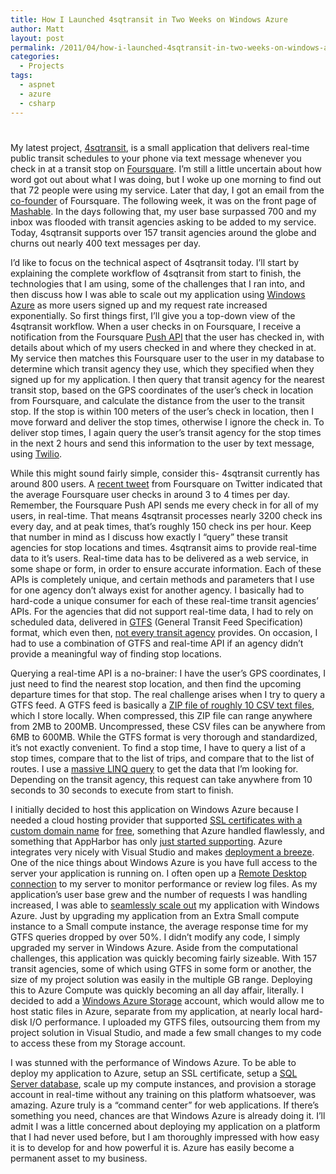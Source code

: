 ```yaml
---
title: How I Launched 4sqtransit in Two Weeks on Windows Azure
author: Matt
layout: post
permalink: /2011/04/how-i-launched-4sqtransit-in-two-weeks-on-windows-azure/
categories:
  - Projects
tags:
  - aspnet
  - azure
  - csharp
---
```

# 

My latest project, [4sqtransit][1], is a small application that delivers real-time public transit schedules to your phone via text message whenever you check in at a transit stop on [Foursquare][2]. I’m still a little uncertain about how word got out about what I was doing, but I woke up one morning to find out that 72 people were using my service. Later that day, I got an email from the [co-founder][3] of Foursquare. The following week, it was on the front page of [Mashable][4]. In the days following that, my user base surpassed 700 and my inbox was flooded with transit agencies asking to be added to my service. Today, 4sqtransit supports over 157 transit agencies around the globe and churns out nearly 400 text messages per day.

 [1]: http://www.4sqtransit.com/
 [2]: https://foursquare.com/
 [3]: https://foursquare.com/naveen
 [4]: http://mashable.com/2011/03/21/4sqtransit/

I’d like to focus on the technical aspect of 4sqtransit today. I’ll start by explaining the complete workflow of 4sqtransit from start to finish, the technologies that I am using, some of the challenges that I ran into, and then discuss how I was able to scale out my application using [Windows Azure][5] as more users signed up and my request rate increased exponentially. So first things first, I’ll give you a top-down view of the 4sqtransit workflow. When a user checks in on Foursquare, I receive a notification from the Foursquare [Push API][6] that the user has checked in, with details about which of my users checked in and where they checked in at. My service then matches this Foursquare user to the user in my database to determine which transit agency they use, which they specified when they signed up for my application. I then query that transit agency for the nearest transit stop, based on the GPS coordinates of the user’s check in location from Foursquare, and calculate the distance from the user to the transit stop. If the stop is within 100 meters of the user’s check in location, then I move forward and deliver the stop times, otherwise I ignore the check in. To deliver stop times, I again query the user’s transit agency for the stop times in the next 2 hours and send this information to the user by text message, using [Twilio][7].

 [5]: http://www.microsoft.com/windowsazure/windowsazure/
 [6]: https://github.com/foursquare/hackathon/wiki/Foursquare-Push-API
 [7]: http://www.twilio.com/

While this might sound fairly simple, consider this- 4sqtransit currently has around 800 users. A [recent tweet][8] from Foursquare on Twitter indicated that the average Foursquare user checks in around 3 to 4 times per day. Remember, the Foursquare Push API sends me every check in for all of my users, in real-time. That means 4sqtransit processes nearly 3200 check ins every day, and at peak times, that’s roughly 150 check ins per hour. Keep that number in mind as I discuss how exactly I “query” these transit agencies for stop locations and times. 4sqtransit aims to provide real-time data to it’s users. Real-time data has to be delivered as a web service, in some shape or form, in order to ensure accurate information. Each of these APIs is completely unique, and certain methods and parameters that I use for one agency don’t always exist for another agency. I basically had to hard-code a unique consumer for each of these real-time transit agencies’ APIs. For the agencies that did not support real-time data, I had to rely on scheduled data, delivered in [GTFS][9] (General Transit Feed Specification) format, which even then, [not every transit agency][10] provides. On occasion, I had to use a combination of GTFS and real-time API if an agency didn’t provide a meaningful way of finding stop locations.

 [8]: http://mashable.com/2010/05/28/foursquare-checkins/
 [9]: http://code.google.com/transit/spec/transit_feed_specification.html
 [10]: http://www.gtfs-data-exchange.com/

Querying a real-time API is a no-brainer: I have the user’s GPS coordinates, I just need to find the nearest stop location, and then find the upcoming departure times for that stop. The real challenge arises when I try to query a GTFS feed. A GTFS feed is basically a [ZIP file of roughly 10 CSV text files][11], which I store locally. When compressed, this ZIP file can range anywhere from 2MB to 200MB. Uncompressed, these CSV files can be anywhere from 6MB to 600MB. While the GTFS format is very thorough and standardized, it’s not exactly convenient. To find a stop time, I have to query a list of a stop times, compare that to the list of trips, and compare that to the list of routes. I use a [massive LINQ query][12] to get the data that I’m looking for. Depending on the transit agency, this request can take anywhere from 10 seconds to 30 seconds to execute from start to finish.

 [11]: http://code.google.com/transit/spec/transit_feed_specification.html#transitFileRequirements
 [12]: http://stackoverflow.com/questions/5189171/how-can-i-make-this-linq-query-of-an-enumerable-datatable-of-gtfs-data-faster

I initially decided to host this application on Windows Azure because I needed a cloud hosting provider that supported [SSL certificates with a custom domain name][13] for [free][14], something that Azure handled flawlessly, and something that AppHarbor has only [just started supporting][15]. Azure integrates very nicely with Visual Studio and makes [deployment a breeze][16]. One of the nice things about Windows Azure is you have full access to the server your application is running on. I often open up a [Remote Desktop connection][17] to my server to monitor performance or review log files. As my application’s user base grew and the number of requests I was handling increased, I was able to [seamlessly scale out][18] my application with Windows Azure. Just by upgrading my application from an Extra Small compute instance to a Small compute instance, the average response time for my GTFS queries dropped by over 50%. I didn’t modify any code, I simply upgraded my server in Windows Azure. Aside from the computational challenges, this application was quickly becoming fairly sizeable. With 157 transit agencies, some of which using GTFS in some form or another, the size of my project solution was easily in the multiple GB range. Deploying this to Azure Compute was quickly becoming an all day affair, literally. I decided to add a [Windows Azure Storage][19] account, which would allow me to host static files in Azure, separate from my application, at nearly local hard-disk I/O performance. I uploaded my GTFS files, outsourcing them from my project solution in Visual Studio, and made a few small changes to my code to access these from my Storage account.

 [13]: http://msdn.microsoft.com/en-us/library/ff795779.aspx
 [14]: http://www.microsoft.com/windowsazure/free-trial/
 [15]: http://support.appharbor.com/kb/tips-and-tricks/ssl-and-certificates
 [16]: http://blogs.infragistics.com/blogs/anton_staykov/archive/2010/08/31/how-to-publish-your-windows-azure-application-right-from-visual-studio-2010.aspx
 [17]: http://blog.maartenballiauw.be/post/2010/11/30/Windows-Azure-Remote-Desktop-Access.aspx
 [18]: http://blogs.msdn.com/b/jnak/archive/2010/01/22/windows-azure-instances-storage-limits.aspx
 [19]: http://www.microsoft.com/windowsazure/storage/default.aspx

I was stunned with the performance of Windows Azure. To be able to deploy my application to Azure, setup an SSL certificate, setup a [SQL Server database][20], scale up my compute instances, and provision a storage account in real-time without any training on this platform whatsoever, was amazing. Azure truly is a “command center” for web applications. If there’s something you need, chances are that Windows Azure is already doing it. I’ll admit I was a little concerned about deploying my application on a platform that I had never used before, but I am thoroughly impressed with how easy it is to develop for and how powerful it is. Azure has easily become a permanent asset to my business.

 [20]: http://www.microsoft.com/en-us/SQLAzure/database.aspx
